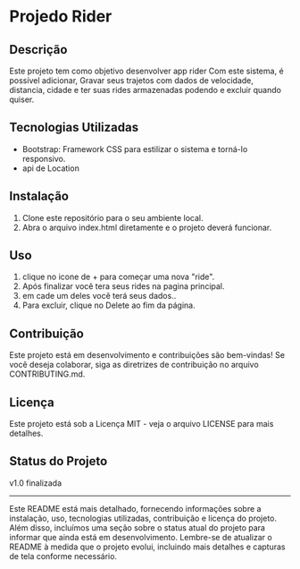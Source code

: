 # Projedo Rider

## Descrição
Este projeto tem como objetivo desenvolver app rider Com este sistema, é possível adicionar, Gravar seus trajetos com dados de velocidade, distancia, cidade e ter suas rides armazenadas podendo e excluir quando quiser.

## Tecnologias Utilizadas
- Bootstrap: Framework CSS para estilizar o sistema e torná-lo responsivo.
- api de Location

## Instalação
1. Clone este repositório para o seu ambiente local.
2. Abra o arquivo index.html diretamente e o projeto deverá funcionar.

## Uso

1. clique no icone de + para começar uma nova "ride".
2. Após finalizar você tera seus rides na pagina principal.
3. em cade um deles você terá seus dados..
4. Para excluir, clique no Delete ao fim da página.

## Contribuição
Este projeto está em desenvolvimento e contribuições são bem-vindas! Se você deseja colaborar, siga as diretrizes de contribuição no arquivo CONTRIBUTING.md.

## Licença
Este projeto está sob a Licença MIT - veja o arquivo LICENSE para mais detalhes.

## Status do Projeto
v1.0 finalizada

---

Este README está mais detalhado, fornecendo informações sobre a instalação, uso, tecnologias utilizadas, contribuição e licença do projeto. Além disso, incluímos uma seção sobre o status atual do projeto para informar que ainda está em desenvolvimento. Lembre-se de atualizar o README à medida que o projeto evolui, incluindo mais detalhes e capturas de tela conforme necessário.
